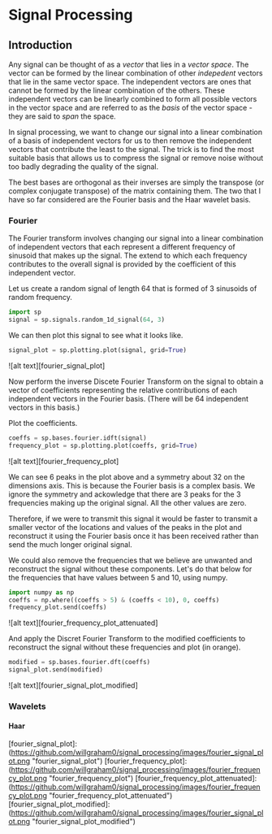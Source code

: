 # Signal Processing

## Introduction

Any signal can be thought of as a _vector_ that lies in a _vector space_.
The vector can be formed by the linear combination of other _indepedent_
vectors that lie in the same vector space. The independent vectors are
ones that cannot be formed by the linear combination of the others.
These independent vectors can be linearly combined to form all possible
vectors in the vector space and are referred to as the _basis_ of the
vector space - they are said to _span_ the space.

In signal processing, we want to change our signal into a linear
combination of a basis of independent vectors for us to then remove the
independent vectors that contribute the least to the signal. The trick
is to find the most suitable basis that allows us to compress the signal
or remove noise without too badly degrading the quality of the signal.

The best bases are orthogonal as their inverses are simply the transpose
(or complex conjugate transpose) of the matrix containing them. The two
that I have so far considered are the Fourier basis and the Haar wavelet
basis.

### Fourier

The Fourier transform involves changing our signal into a linear
combination of independent vectors that each represent a different
frequency of sinusoid that makes up the signal. The extend to which each
frequency contributes to the overall signal is provided by the coefficient
of this independent vector.

Let us create a random signal of length 64 that is formed of 3 sinusoids
of random frequency.

```python
import sp
signal = sp.signals.random_1d_signal(64, 3)
```

We can then plot this signal to see what it looks like.

```python
signal_plot = sp.plotting.plot(signal, grid=True)
```

![alt text][fourier_signal_plot]

Now perform the inverse Discete Fourier Transform on the signal to obtain
a vector of coefficients representing the relative contributions of each
independent vectors in the Fourier basis. (There will be 64 independent
vectors in this basis.)

Plot the coefficients.

```python
coeffs = sp.bases.fourier.idft(signal)
frequency_plot = sp.plotting.plot(coeffs, grid=True)
``` 

![alt text][fourier_frequency_plot]

We can see 6 peaks in the plot above and a symmetry about 32 on the 
dimensions axis. This is because the Fourier basis is a complex basis.
We ignore the symmetry and ackowledge that there are 3 peaks for the 3
frequencies making up the original signal. All the other values are
zero.

Therefore, if we were to transmit this signal it would be faster
to transmit a smaller vector of the locations and values of the peaks 
in the plot and reconstruct it using the Fourier basis once it has been
received rather than send the much longer original signal.

We could also remove the frequencies that we believe are unwanted and 
reconstruct the signal without these components. Let's do that below for
the frequencies that have values between 5 and 10, using numpy.

```python
import numpy as np
coeffs = np.where((coeffs > 5) & (coeffs < 10), 0, coeffs)
frequency_plot.send(coeffs)
```

![alt text][fourier_frequency_plot_attenuated]

And apply the Discret Fourier Transform to the modified coefficients to
reconstruct the signal without these frequencies and plot (in orange).

```python
modified = sp.bases.fourier.dft(coeffs)
signal_plot.send(modified)
```

![alt text][fourier_signal_plot_modified]


### Wavelets

#### Haar 


[fourier_signal_plot]: (https://github.com/willgraham0/signal_processing/images/fourier_signal_plot.png "fourier_signal_plot")
[fourier_frequency_plot]: (https://github.com/willgraham0/signal_processing/images/fourier_frequency_plot.png "fourier_frequency_plot")
[fourier_frequency_plot_attenuated]: (https://github.com/willgraham0/signal_processing/images/fourier_frequency_plot.png "fourier_frequency_plot_attenuated")
[fourier_signal_plot_modified]: (https://github.com/willgraham0/signal_processing/images/fourier_signal_plot.png "fourier_signal_plot_modified")